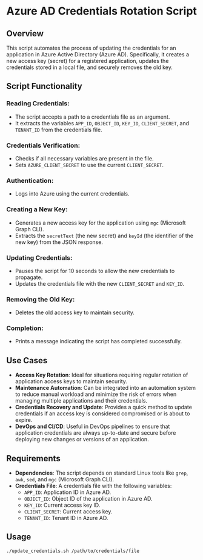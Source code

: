 # Azure AD Credentials Rotation Script

## Overview
This script automates the process of updating the credentials for an application in Azure Active Directory (Azure AD). Specifically, it creates a new access key (secret) for a registered application, updates the credentials stored in a local file, and securely removes the old key.

## Script Functionality

### Reading Credentials:
- The script accepts a path to a credentials file as an argument.
- It extracts the variables `APP_ID`, `OBJECT_ID`, `KEY_ID`, `CLIENT_SECRET`, and `TENANT_ID` from the credentials file.

### Credentials Verification:
- Checks if all necessary variables are present in the file.
- Sets `AZURE_CLIENT_SECRET` to use the current `CLIENT_SECRET`.

### Authentication:
- Logs into Azure using the current credentials.

### Creating a New Key:
- Generates a new access key for the application using `mgc` (Microsoft Graph CLI).
- Extracts the `secretText` (the new secret) and `keyId` (the identifier of the new key) from the JSON response.

### Updating Credentials:
- Pauses the script for 10 seconds to allow the new credentials to propagate.
- Updates the credentials file with the new `CLIENT_SECRET` and `KEY_ID`.

### Removing the Old Key:
- Deletes the old access key to maintain security.

### Completion:
- Prints a message indicating the script has completed successfully.

## Use Cases
- **Access Key Rotation**: Ideal for situations requiring regular rotation of application access keys to maintain security.
- **Maintenance Automation**: Can be integrated into an automation system to reduce manual workload and minimize the risk of errors when managing multiple applications and their credentials.
- **Credentials Recovery and Update**: Provides a quick method to update credentials if an access key is considered compromised or is about to expire.
- **DevOps and CI/CD**: Useful in DevOps pipelines to ensure that application credentials are always up-to-date and secure before deploying new changes or versions of an application.

## Requirements
- **Dependencies**: The script depends on standard Linux tools like `grep`, `awk`, `sed`, and `mgc` (Microsoft Graph CLI).
- **Credentials File**: A credentials file with the following variables:
  - `APP_ID`: Application ID in Azure AD.
  - `OBJECT_ID`: Object ID of the application in Azure AD.
  - `KEY_ID`: Current access key ID.
  - `CLIENT_SECRET`: Current access key.
  - `TENANT_ID`: Tenant ID in Azure AD.

## Usage
```sh
./update_credentials.sh /path/to/credentials/file